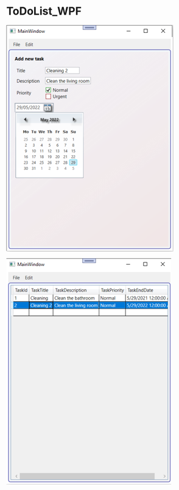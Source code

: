 # ToDoList_WPF

![Optional Text](https://github.com/Kari-The-Unicorn/ToDoList_WPF/blob/master/images/screen1.PNG)

![Optional Text](https://github.com/Kari-The-Unicorn/ToDoList_WPF/blob/master/images/screen2.PNG)
